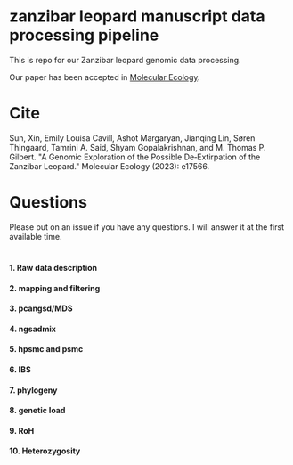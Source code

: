 # zanzibar leopard manuscript data processing pipeline
This is repo for our Zanzibar leopard genomic data processing.


Our paper has been accepted in [Molecular Ecology](https://doi.org/10.1111/mec.17566). 

# Cite
Sun, Xin, Emily Louisa Cavill, Ashot Margaryan, Jianqing Lin, Søren Thingaard, Tamrini A. Said, Shyam Gopalakrishnan, and M. Thomas P. Gilbert. "A Genomic Exploration of the Possible De‐Extirpation of the Zanzibar Leopard." Molecular Ecology (2023): e17566.

# Questions
Please put on an issue if you have any questions. I will answer it at the first available time.

# 
#### 1. Raw data description

#### 2. mapping and filtering


#### 3. pcangsd/MDS


#### 4. ngsadmix


#### 5. hpsmc and psmc


#### 6. IBS


#### 7. phylogeny


#### 8. genetic load

#### 9. RoH


#### 10. Heterozygosity


